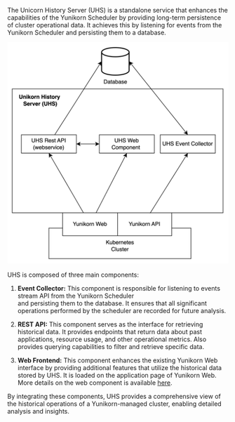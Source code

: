The Unicorn History Server (UHS) is a standalone service that enhances the capabilities of the
Yunikorn Scheduler by providing long-term persistence of cluster operational data.
It achieves this by listening for events from the Yunikorn Scheduler and persisting them to a database.

![UHS Architecture](https://github.com/G-Research/unicorn-history-server/raw/main/uhs-architecture.png)

UHS is composed of three main components:

1. **Event Collector:** This component is responsible for listening to events stream API from the Yunikorn Scheduler  
   and persisting them to the database.
   It ensures that all significant operations performed by the scheduler
   are recorded for future analysis.

2. **REST API:** This component serves as the interface for retrieving historical data.
   It provides endpoints that return data about past applications, resource usage, and other operational metrics. Also provides
   querying capabilities to filter and retrieve specific data.

3. **Web Frontend:** This component enhances the existing Yunikorn Web interface by providing additional features that utilize
   the historical data stored by UHS. It is loaded on the application page of Yunikorn Web.
   More details on the web component is available [here](https://github.com/G-Research/unicorn-history-server/tree/main/web).

By integrating these components, UHS provides a comprehensive view of the historical operations of a Yunikorn-managed cluster,
enabling detailed analysis and insights.
